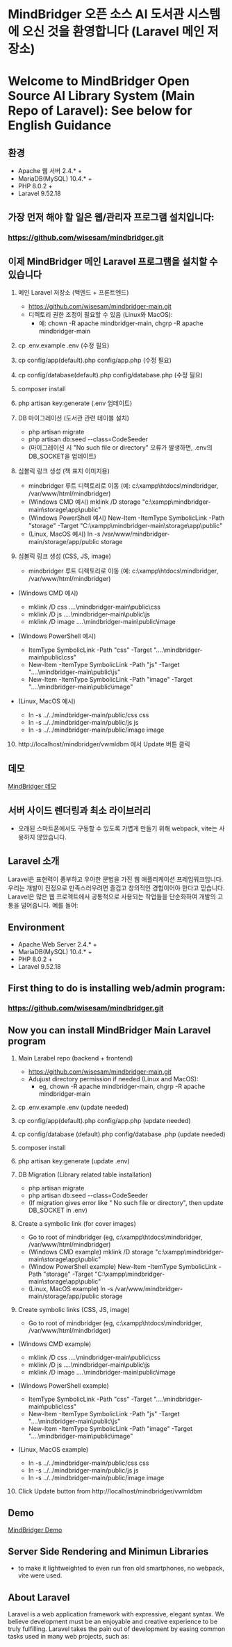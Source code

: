 # MindBridger 오픈 소스 AI 도서관 시스템에 오신 것을 환영합니다 (Laravel 메인 저장소)
# Welcome to MindBridger Open Source AI Library System (Main Repo of Laravel): See below for English Guidance

## 환경
  - Apache 웹 서버 2.4.* +
  - MariaDB(MySQL) 10.4.* +
  - PHP 8.0.2 +
  - Laravel 9.52.18

## 가장 먼저 해야 할 일은 웹/관리자 프로그램 설치입니다:
### https://github.com/wisesam/mindbridger.git

## 이제 MindBridger 메인 Laravel 프로그램을 설치할 수 있습니다
1. 메인 Laravel 저장소 (백엔드 + 프론트엔드)
   - https://github.com/wisesam/mindbridger-main.git
   - 디렉토리 권한 조정이 필요할 수 있음 (Linux와 MacOS):
     - 예: chown -R apache mindbridger-main, chgrp -R apache mindbridger-main
2. cp .env.example .env  (수정 필요)
3. cp config/app(default).php config/app.php (수정 필요)
4. cp config/database(default).php config/database.php (수정 필요)
5. composer install
6. php artisan key:generate (.env 업데이트)
7. DB 마이그레이션 (도서관 관련 테이블 설치)
   - php artisan migrate
   - php artisan db:seed --class=CodeSeeder
   - (마이그레이션 시 "No such file or directory" 오류가 발생하면, .env의 DB_SOCKET을 업데이트)

8. 심볼릭 링크 생성 (책 표지 이미지용)
   - mindbridger 루트 디렉토리로 이동 (예: c:\xampp\htdocs\mindbridger, /var/www/html/mindbridger)
   - (Windows CMD 예시)  mklink /D storage "c:\xampp\mindbridger-main\storage\app\public"
   - (Windows PowerShell 예시) New-Item -ItemType SymbolicLink -Path "storage" -Target "C:\xampp\mindbridger-main\storage\app\public"
   - (Linux, MacOS 예시) ln -s /var/www/mindbridger-main/storage/app/public storage

9. 심볼릭 링크 생성 (CSS, JS, image)
   - mindbridger 루트 디렉토리로 이동 (예: c:\xampp\htdocs\mindbridger, /var/www/html/mindbridger)
- (Windows CMD 예시)
   - mklink /D css ..\..\mindbridger-main\public\css
   - mklink /D js ..\..\mindbridger-main\public\js
   - mklink /D image ..\..\mindbridger-main\public\image

- (Windows PowerShell 예시) 
   - ItemType SymbolicLink -Path "css" -Target "..\..\mindbridger-main\public\css"
   - New-Item -ItemType SymbolicLink -Path "js" -Target "..\..\mindbridger-main\public\js"
   - New-Item -ItemType SymbolicLink -Path "image" -Target "..\..\mindbridger-main\public\image"

- (Linux, MacOS 예시)
   - ln -s ../../mindbridger-main/public/css css
   - ln -s ../../mindbridger-main/public/js js
   - ln -s ../../mindbridger-main/public/image image

10. http://localhost/mindbridger/vwmldbm 에서 Update 버튼 클릭
       
## 데모
<a href="https://wise4edu.net/mindbridger" target="_blank">MindBridger 데모</a>

## 서버 사이드 렌더링과 최소 라이브러리
- 오래된 스마트폰에서도 구동할 수 있도록 가볍게 만들기 위해 webpack, vite는 사용하지 않았습니다.

## Laravel 소개
Laravel은 표현력이 풍부하고 우아한 문법을 가진 웹 애플리케이션 프레임워크입니다. 우리는 개발이 진정으로 만족스러우려면 즐겁고 창의적인 경험이어야 한다고 믿습니다. Laravel은 많은 웹 프로젝트에서 공통적으로 사용되는 작업들을 단순화하여 개발의 고통을 덜어줍니다. 예를 들어:


## Environment
  - Apache Web Server 2.4.* +
  - MariaDB(MySQL) 10.4.* +
  - PHP 8.0.2 +
  - Laravel 9.52.18

##  First thing to do is installing web/admin program:
### https://github.com/wisesam/mindbridger.git

## Now you can install MindBridger Main Laravel program
1. Main Larabel repo (backend + frontend)
   - https://github.com/wisesam/mindbridger-main.git
   - Adujust directory permission if needed (Linux and MacOS):
     - eg, chown -R apache mindbridger-main, chgrp -R apache mindbridger-main
2. cp .env.example .env  (update needed)
3. cp config/app(default).php config/app.php (update needed)
4. cp config/database (default).php config/database .php (update needed)
5. composer install
6. php artisan key:generate (update .env)
7. DB Migration (Library related table installation)
   - php artisan migrate
   - php artisan db:seed --class=CodeSeeder
   - (If migration gives error like " No such file or directory", then update DB_SOCKET in .env)

8. Create a symbolic link (for cover images)
   - Go to root of mindbridger (eg, c:\xampp\htdocs\mindbridger, /var/www/html/mindbridger)
   - (Windows CMD example)  mklink /D storage "c:\xampp\mindbridger-main\storage\app\public"
   - (Window PowerShell example) New-Item -ItemType SymbolicLink -Path "storage" -Target "C:\xampp\mindbridger-main\storage\app\public"
   - (Linux, MacOS example) ln -s /var/www/mindbridger-main/storage/app/public storage
  
9. Create symbolic links (CSS, JS, image)
   - Go to root of mindbridger (eg, c:\xampp\htdocs\mindbridger, /var/www/html/mindbridger)
- (Windows CMD example)
   - mklink /D css ..\..\mindbridger-main\public\css
   - mklink /D js ..\..\mindbridger-main\public\js
   - mklink /D image ..\..\mindbridger-main\public\image

- (Windows PowerShell example) 
   - ItemType SymbolicLink -Path "css" -Target "..\..\mindbridger-main\public\css"
   - New-Item -ItemType SymbolicLink -Path "js" -Target "..\..\mindbridger-main\public\js"
   - New-Item -ItemType SymbolicLink -Path "image" -Target "..\..\mindbridger-main\public\image"

- (Linux, MacOS example)
   - ln -s ../../mindbridger-main/public/css css
   - ln -s ../../mindbridger-main/public/js js
   - ln -s ../../mindbridger-main/public/image image
     
10. Click Update button from http://localhost/mindbridger/vwmldbm
       
## Demo
<a href="https://wise4edu.net/mindbridger" target="_blank">MindBridger Demo</a>

## Server Side Rendering and Minimun Libraries
- to make it lightweighted to even run fron old smartphones, no webpack, vite were used.

## About Laravel
Laravel is a web application framework with expressive, elegant syntax. We believe development must be an enjoyable and creative experience to be truly fulfilling. Laravel takes the pain out of development by easing common tasks used in many web projects, such as:

